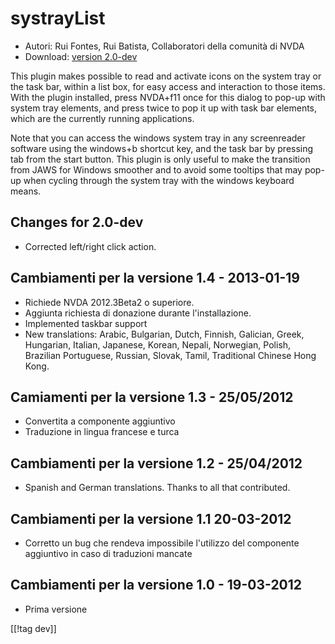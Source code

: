 # systrayList #

* Autori: Rui Fontes, Rui Batista, Collaboratori della comunità di NVDA
* Download: [version 2.0-dev][1]

This plugin makes possible to read and activate icons on the system tray or
the task bar, within a list box, for easy access and interaction to those
items. With the plugin installed, press NVDA+f11 once for this dialog to
pop-up with system tray elements, and press twice to pop it up with task bar
elements, which are the currently running applications.

Note that you can access the windows system tray in any screenreader
software using the windows+b shortcut key, and the task bar by pressing tab
from the start button. This plugin is only useful to make the transition
from JAWS for Windows smoother and to avoid some tooltips that may pop-up
when cycling through the system tray with the windows keyboard means.


## Changes for 2.0-dev ##

* Corrected left/right click action.

## Cambiamenti per la versione 1.4 - 2013-01-19 ##

* Richiede NVDA 2012.3Beta2 o superiore.
* Aggiunta richiesta di donazione durante l'installazione.
* Implemented taskbar support
* New translations: Arabic, Bulgarian, Dutch, Finnish, Galician, Greek,
  Hungarian, Italian, Japanese, Korean, Nepali, Norwegian, Polish, Brazilian
  Portuguese, Russian, Slovak, Tamil, Traditional Chinese Hong Kong.

## Camiamenti per la versione 1.3 - 25/05/2012 ##

* Convertita a componente aggiuntivo
* Traduzione in lingua francese e turca

## Cambiamenti per la versione 1.2 - 25/04/2012 ##

* Spanish and German translations. Thanks to all that contributed.

## Cambiamenti per la versione 1.1 20-03-2012 ##

* Corretto un bug che rendeva impossibile l'utilizzo del componente
  aggiuntivo in caso di traduzioni mancate

## Cambiamenti per la versione 1.0 - 19-03-2012 ##

* Prima versione

[[!tag dev]]

[1]: http://addons.nvda-project.org/files/get.php?file=st
